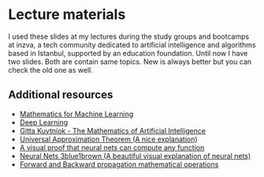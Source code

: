 # Lecture materials

I used these slides at my lectures during the study groups and bootcamps at inzva, a tech community dedicated to artificial intelligence and algorithms based in Istanbul, supported by an education foundation. 
Until now I have two slides. Both are contain same topics. New is always better but you can check the old one as well.

## Additional resources

- [Mathematics for Machine Learning](https://mml-book.github.io/book/mml-book.pdf)
- [Deep Learning](https://www.deeplearningbook.org/front_matter.pdf)
- [Gitta Kuytniok - The Mathematics of Artificial Intelligence](https://arxiv.org/pdf/2203.08890.pdf)
- [Universal Approximation Theorem (A nice explanation)](https://www.youtube.com/watch?v=Ijqkc7OLenI)
- [A visual proof that neural nets can compute any function](http://neuralnetworksanddeeplearning.com/chap4.html)
- [Neural Nets 3blue1brown (A beautiful visual explanation of neural nets)](https://www.youtube.com/playlist?list=PLZHQObOWTQDNU6R1_67000Dx_ZCJB-3pi)
- [Forward and Backward propagation mathematical operations](https://github.com/sarperyn/neuralnets-notes/blob/main/NN.pdf)
